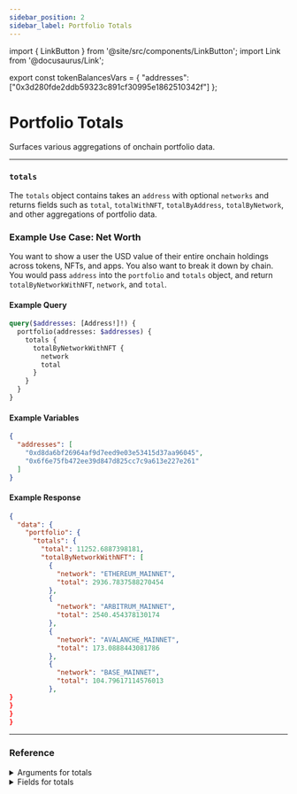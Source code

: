 ```yaml
---
sidebar_position: 2
sidebar_label: Portfolio Totals
---
```


import { LinkButton } from '@site/src/components/LinkButton';
import Link from '@docusaurus/Link';

export const tokenBalancesVars = {
  "addresses": ["0x3d280fde2ddb59323c891cf30995e1862510342f"]
};

# Portfolio Totals

Surfaces various aggregations of onchain portfolio data.

---


### `totals`

The `totals` object contains takes an `address` with optional `networks` and returns fields such as `total`, `totalWithNFT`, `totalByAddress`, `totalByNetwork`, and other aggregations of portfolio data.

### Example Use Case: Net Worth

You want to show a user the USD value of their entire onchain holdings across tokens, NFTs, and apps. You also want to break it down by chain. You would pass `address` into the `portfolio` and `totals` object, and return `totalByNetworkWithNFT`, `network`, and `total`.

#### Example Query

```graphql
query($addresses: [Address!]!) {
  portfolio(addresses: $addresses) {
    totals {
      totalByNetworkWithNFT {
        network
        total
      }
    }
  }
}
```

#### Example Variables

```json
{
  "addresses": [
    "0xd8da6bf26964af9d7eed9e03e53415d37aa96045",
    "0x6f6e75fb472ee39d847d825cc7c9a613e227e261"
  ]
}
```

#### Example Response

```json
{
  "data": {
    "portfolio": {
      "totals": {
        "total": 11252.6887398181,
        "totalByNetworkWithNFT": [
          {
            "network": "ETHEREUM_MAINNET",
            "total": 2936.7837588270454
          },
          {
            "network": "ARBITRUM_MAINNET",
            "total": 2540.454378130174
          },
          {
            "network": "AVALANCHE_MAINNET",
            "total": 173.0888443081786
          },
          {
            "network": "BASE_MAINNET",
            "total": 104.79617114576013
          },
}
}
}
}

```

<LinkButton href="./sandbox" type="primary" buttonCopy="Try in sandbox" />

---

### Reference

<details>
<summary>Arguments for totals</summary>

| Argument      | Description | Type |
| ----------- | ----------- | ----------- |
| `addresses`      | Required: Address you are querying balances for, inputted an array.    | `String!` | 
| `networks`      | Networks for which to retrieve balances for, inputted an array.      | `Network!` | 
| `appIds`      | Filter by a specific app       | `String!` | 
| `withOverrides`      | Include user submitted NFT value overrides, default off.       | `Boolean = false` | 

</details>

<details>
<summary>Fields for totals</summary>

| Field      | Description | Type |
| ----------- | ----------- | ----------- |
| `appsTotal`      | Returns total USD value of app holdings       | `Float!`       |
| `claimables`      | Object with fields `address`, `appId`, and `token` for returning claimables.      | `ClaimableToken!` | 
| `debts`      | Object with fields `address`, `appId`, and `token` for returning debts.       | `ClaimableToken!` | 
| `holdings`      | Returns USD total across categories such as Tokens, NFTs, and apps.       | `BaseTokenBalance!` | 
| `total`      | Returns a single USD total value.      | `Float!` | 
| `totalByAddress`      | Returns USD totals by address.        | `totalByAddress!` | 
| `totalByNetwork`      | Returns USD totals by network.       | `totalByNetwork!` | 
| `totalByNetworkWithNFT`      | Returns USD totals by network including NFTs.     | `totalByNetworkWithNFT!` | 
| `totalWithNFT`      | Returns a single USD total value including NFTs.      | `Float!` | 

</details>